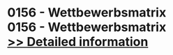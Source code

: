 # 0156 - Wettbewerbsmatrix<br />0156 - Wettbewerbsmatrix<br />[>> Detailed information](https://secure.shareit.com/shareit/product.html?productid=301000483&affiliateid=200057808)